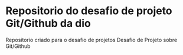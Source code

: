 # Repositorio do desafio de projeto Git/Github da dio
Repositorio criado para o desafio de projetos
Desafio de Projeto sobre Git/Github
